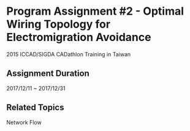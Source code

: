 # Program Assignment #2 - Optimal Wiring Topology for Electromigration Avoidance  
2015 ICCAD/SIGDA CADathlon Training in Taiwan  

## Assignment Duration  
2017/12/11 ~ 2017/12/31  

## Related Topics  
Network Flow  
